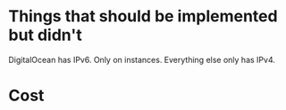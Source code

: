 # Things that should be implemented but didn't
DigitalOcean has IPv6. Only on instances. Everything else only has IPv4.

# Cost

#
